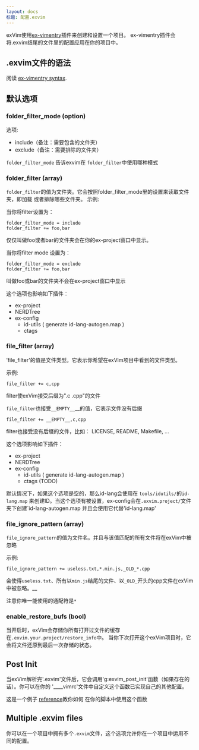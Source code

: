 ```yaml
---
layout: docs
标题: 配置.exvim 
---
```


exVim使用[ex-vimentry](https://github.com/exvim/ex-vimentry)插件来创建和设置一个项目。
ex-vimentry插件会将.exvim结尾的文件里的配置应用在你的项目中。

## .exvim文件的语法
阅读 [ex-vimentry syntax](https://github.com/exvim/ex-vimentry#syntax).

## 默认选项 

### folder_filter_mode (option)

选项:

- include（备注：需要包含的文件夹） 
- exclude（备注：需要排除的文件夹）

`folder_filter_mode` 告诉exvim在 `folder_filter`中使用哪种模式 

### folder_filter (array)

`folder_filter`的值为文件夹。它会按照folder_filter_mode里的设置来读取文件夹，即加载
或者排除哪些文件夹。
示例:

当你将filter设置为：

```
folder_filter_mode = include
folder_filter += foo,bar
```

仅仅叫做foo或者bar的文件夹会在你的ex-project窗口中显示。

当你将filter mode 设置为：

```
folder_filter_mode = exclude
folder_filter += foo,bar
```

叫做foo或bar的文件夹不会在ex-project窗口中显示

这个选项也影响如下插件：

- ex-project 
- NERDTree
- ex-config
  - id-utils ( generate id-lang-autogen.map )
  - ctags

### file_filter (array)

’file_filter'的值是文件类型。它表示你希望在exVim项目中看到的文件类型。

示例:

```
file_filter += c,cpp
```

filter使exVim接受后缀为".c  .cpp"的文件

`file_filter`也接受`__EMPTY__`__的值，它表示文件没有后缀

```
file_filter += __EMPTY__,c,cpp
```

filter也接受没有后缀的文件，比如：
LICENSE, README, Makefile, ...

这个选项影响如下插件：

- ex-project 
- NERDTree
- ex-config
  - id-utils ( generate id-lang-autogen.map )
  - ctags (TODO)

默认情况下，如果这个选项是空的，那么id-lang会使用在 `tools/idutils/`的`id-lang.map`
来创建ID。当这个选项有被设置，ex-config会在`.exvim.project/`文件夹下创建`id-lang-autogen.map
并且会使用它代替'id-lang.map'
### file_ignore_pattern (array)

`file_ignore_pattern`的值为文件名。并且与该值匹配的所有文件将在exVim中被忽略 

示例:

```
file_ignore_pattern += useless.txt,*.min.js,_OLD_*.cpp
```

会使得`useless.txt`、所有以`min.js`结尾的文件、以`_OLD_`开头的cpp文件在exVim中被忽略。__

注意你唯一能使用的通配符是`*`

### enable_restore_bufs (bool)

当开启时，exVim会存储你所有打开过文件的缓存在`.exvim.your.project/restore_info`中。
当你下次打开这个exVim项目时，它会将文件还原到最后一次存储的状态。

## Post Init

当exVim解析完'.exvim'文件后，它会调用'g:exvim_post_init'函数（如果存在的话）。你可以在你的
'____vimrc'文件中自定义这个函数已实现自己的其他配置。

这是一个例子 [reference](https://github.com/exvim/ex-vimentry#get-vimentry-settings)教你如何
在你的脚本中使用这个函数 

## Multiple .exvim files

你可以在一个项目中拥有多个`.exvim`文件，这个选项允许你在一个项目中运用不同的配置。
